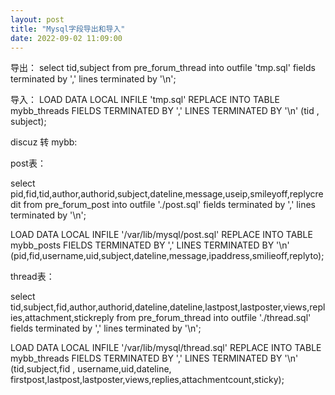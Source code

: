 ```yaml
---
layout: post
title: "Mysql字段导出和导入"
date: 2022-09-02 11:09:00
---
```


导出：
select tid,subject from pre_forum_thread into outfile 'tmp.sql' fields terminated by ',' lines terminated by '\n';

导入：
LOAD DATA LOCAL INFILE 'tmp.sql' REPLACE INTO TABLE mybb_threads FIELDS TERMINATED BY ',' LINES TERMINATED BY '\n' (tid , subject);


discuz 转 mybb:

post表：

select pid,fid,tid,author,authorid,subject,dateline,message,useip,smileyoff,replycredit from pre_forum_post into outfile './post.sql' fields terminated by ',' lines terminated by '\n';


LOAD DATA LOCAL INFILE '/var/lib/mysql/post.sql' REPLACE INTO TABLE mybb_posts FIELDS TERMINATED BY ',' LINES TERMINATED BY '\n' (pid,fid,username,uid,subject,dateline,message,ipaddress,smilieoff,replyto);


thread表：

select tid,subject,fid,author,authorid,dateline,dateline,lastpost,lastposter,views,replies,attachment,stickreply from pre_forum_thread into outfile './thread.sql' fields terminated by ',' lines terminated by '\n';

LOAD DATA LOCAL INFILE '/var/lib/mysql/thread.sql' REPLACE INTO TABLE mybb_threads FIELDS TERMINATED BY ',' LINES TERMINATED BY '\n' (tid,subject,fid , username,uid,dateline, firstpost,lastpost,lastposter,views,replies,attachmentcount,sticky);
